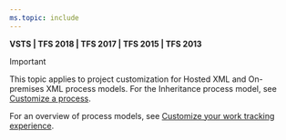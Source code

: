 ```yaml
---
ms.topic: include
---
```

**VSTS | TFS 2018 | TFS 2017 | TFS 2015 | TFS 2013**  

> [!IMPORTANT]  
>This topic applies to project customization for Hosted XML and On-premises XML process models. For the Inheritance process model, see [Customize a process](/vsts/organizations/settings/work/customize-process).
>
>For an overview of process models, see [Customize your work tracking experience](/vsts/work/customize/customize-work).  


